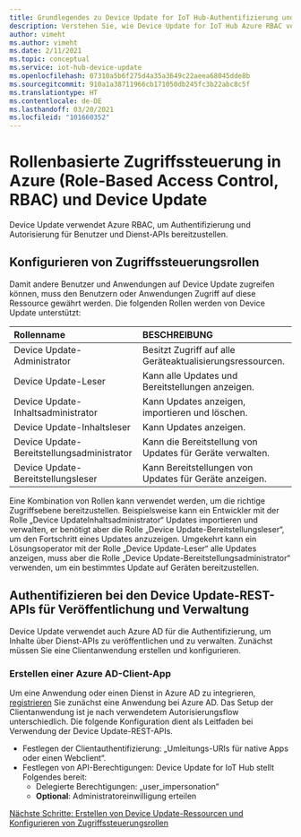 ```yaml
---
title: Grundlegendes zu Device Update for IoT Hub-Authentifizierung und -Autorisierung | Microsoft-Dokumentation
description: Verstehen Sie, wie Device Update for IoT Hub Azure RBAC verwendet, um Authentifizierung und Autorisierung für Benutzer und Dienst-APIs bereitzustellen.
author: vimeht
ms.author: vimeht
ms.date: 2/11/2021
ms.topic: conceptual
ms.service: iot-hub-device-update
ms.openlocfilehash: 07310a5b6f275d4a35a3649c22aeea68045dde8b
ms.sourcegitcommit: 910a1a38711966cb171050db245fc3b22abc8c5f
ms.translationtype: HT
ms.contentlocale: de-DE
ms.lasthandoff: 03/20/2021
ms.locfileid: "101660352"
---
```

# <a name="azure-role-based-access-control-rbac-and-device-update"></a>Rollenbasierte Zugriffssteuerung in Azure (Role-Based Access Control, RBAC) und Device Update

Device Update verwendet Azure RBAC, um Authentifizierung und Autorisierung für Benutzer und Dienst-APIs bereitzustellen.

## <a name="configure-access-control-roles"></a>Konfigurieren von Zugriffssteuerungsrollen

Damit andere Benutzer und Anwendungen auf Device Update zugreifen können, muss den Benutzern oder Anwendungen Zugriff auf diese Ressource gewährt werden. Die folgenden Rollen werden von Device Update unterstützt:

|   Rollenname   | BESCHREIBUNG  |
| :--------- | :---- |
|  Device Update-Administrator | Besitzt Zugriff auf alle Geräteaktualisierungsressourcen.  |
|  Device Update-Leser| Kann alle Updates und Bereitstellungen anzeigen. |
|  Device Update-Inhaltsadministrator | Kann Updates anzeigen, importieren und löschen.  |
|  Device Update-Inhaltsleser | Kann Updates anzeigen.  |
|  Device Update-Bereitstellungsadministrator | Kann die Bereitstellung von Updates für Geräte verwalten.|
|  Device Update-Bereitstellungsleser| Kann Bereitstellungen von Updates für Geräte anzeigen. |

Eine Kombination von Rollen kann verwendet werden, um die richtige Zugriffsebene bereitzustellen. Beispielsweise kann ein Entwickler mit der Rolle „Device UpdateInhaltsadministrator“ Updates importieren und verwalten, er benötigt aber die Rolle „Device Update-Bereitstellungsleser“, um den Fortschritt eines Updates anzuzeigen. Umgekehrt kann ein Lösungsoperator mit der Rolle „Device Update-Leser“ alle Updates anzeigen, muss aber die Rolle „Device Update-Bereitstellungsadministrator“ verwenden, um ein bestimmtes Update auf Geräten bereitzustellen.


## <a name="authenticate-to-device-update-rest-apis-for-publishing-and-management"></a>Authentifizieren bei den Device Update-REST-APIs für Veröffentlichung und Verwaltung

Device Update verwendet auch Azure AD für die Authentifizierung, um Inhalte über Dienst-APIs zu veröffentlichen und zu verwalten. Zunächst müssen Sie eine Clientanwendung erstellen und konfigurieren.

### <a name="create-client-azure-ad-app"></a>Erstellen einer Azure AD-Client-App

Um eine Anwendung oder einen Dienst in Azure AD zu integrieren, [registrieren](https://docs.microsoft.com/azure/active-directory/develop/quickstart-register-app) Sie zunächst eine Anwendung bei Azure AD. Das Setup der Clientanwendung ist je nach verwendetem Autorisierungsflow unterschiedlich.  Die folgende Konfiguration dient als Leitfaden bei Verwendung der Device Update-REST-APIs.

* Festlegen der Clientauthentifizierung: „Umleitungs-URIs für native Apps oder einen Webclient“.
* Festlegen von API-Berechtigungen: Device Update for IoT Hub stellt Folgendes bereit:
  * Delegierte Berechtigungen: „user_impersonation“
  * **Optional**: Administratoreinwilligung erteilen

[Nächste Schritte: Erstellen von Device Update-Ressourcen und Konfigurieren von Zugriffssteuerungsrollen](./create-device-update-account.md)
